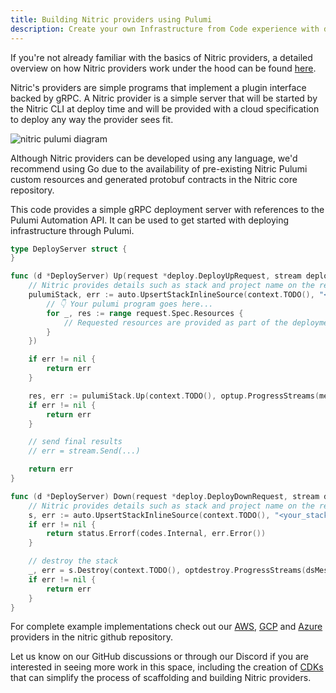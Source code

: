 ```yaml
---
title: Building Nitric providers using Pulumi
description: Create your own Infrastructure from Code experience with deployments powered by Pulumi
---
```


If you're not already familiar with the basics of Nitric providers, a detailed overview on how Nitric providers work under the hood can be found [here](../providers/custom/building-custom-provider.md).

Nitric's providers are simple programs that implement a plugin interface backed by gRPC. A Nitric provider is a simple server that will be started by the Nitric CLI at deploy time and will be provided with a cloud specification to deploy any way the provider sees fit.

![nitric pulumi diagram](/docs/assets/img/nitric-pulumi.png)

Although Nitric providers can be developed using any language, we'd recommend using Go due to the availability of pre-existing Nitric Pulumi custom resources and generated protobuf contracts in the Nitric core repository.

This code provides a simple gRPC deployment server with references to the Pulumi Automation API. It can be used to get started with deploying infrastructure through Pulumi.

```go
type DeployServer struct {
}

func (d *DeployServer) Up(request *deploy.DeployUpRequest, stream deploy.DeployService_UpServer) error {
    // Nitric provides details such as stack and project name on the request, but you're free to change these up to suit your needs
    pulumiStack, err := auto.UpsertStackInlineSource(context.TODO(), "<your_stack_name>", "<you_stack_project>", func(ctx *pulumi.Context) error {
        // 👇 Your pulumi program goes here...
        for _, res := range request.Spec.Resources {
            // Requested resources are provided as part of the deployment request
        }
    })

    if err != nil {
	    return err
    }

    res, err := pulumiStack.Up(context.TODO(), optup.ProgressStreams(messageWriter))
    if err != nil {
        return err
    }

    // send final results
    // err = stream.Send(...)

    return err
}

func (d *DeployServer) Down(request *deploy.DeployDownRequest, stream deploy.DeployService_DownServer) error {
    // Nitric provides details such as stack and project name on the request, but you're free to change these up to suit your needs
    s, err := auto.UpsertStackInlineSource(context.TODO(), "<your_stack_name>", "<your_project_name>", nil)
	if err != nil {
		return status.Errorf(codes.Internal, err.Error())
	}

	// destroy the stack
	_, err = s.Destroy(context.TODO(), optdestroy.ProgressStreams(dsMessageWriter))
	if err != nil {
		return err
	}
}
```

For complete example implementations check out our [AWS](https://github.com/nitrictech/nitric/tree/develop/cloud/aws), [GCP](https://github.com/nitrictech/nitric/tree/develop/cloud/gcp) and [Azure](https://github.com/nitrictech/nitric/tree/develop/cloud/azure) providers in the nitric github repository.

Let us know on our GitHub discussions or through our Discord if you are interested in seeing more work in this space, including the creation of [CDKs](https://chat.openai.com/providers/custom/building-custom-provider#future-features) that can simplify the process of scaffolding and building Nitric providers.
